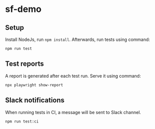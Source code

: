 # sf-demo

## Setup

Install NodeJs, run `npm install`. Afterwards, run tests using command:

```shell
npm run test
```

## Test reports

A report is generated after each test run. Serve it using command:

```shell
npx playwright show-report
```

## Slack notifications

When running tests in CI, a message will be sent to Slack channel.

```shell
npm run test:ci
```
